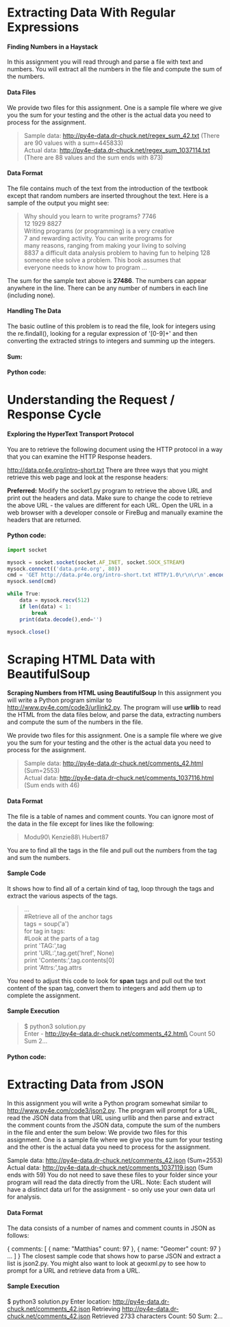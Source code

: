# Extracting Data With Regular Expressions 

#### Finding Numbers in a Haystack

In this assignment you will read through and parse a file with text and numbers. You will extract all the numbers in the file and compute the sum of the numbers.

#### Data Files
We provide two files for this assignment. One is a sample file where we give you the sum for your testing and the other is the actual data you need to process for the assignment.

> Sample data: http://py4e-data.dr-chuck.net/regex_sum_42.txt (There are 90 values with a sum=445833)\
> Actual data: http://py4e-data.dr-chuck.net/regex_sum_1037114.txt (There are 88 values and the sum ends with 873)

#### Data Format
The file contains much of the text from the introduction of the textbook except that random numbers are inserted throughout the text. Here is a sample of the output you might see:


> Why should you learn to write programs? 7746\
12 1929 8827\
Writing programs (or programming) is a very creative \
7 and rewarding activity.  You can write programs for \
many reasons, ranging from making your living to solving\
8837 a difficult data analysis problem to having fun to helping 128\
someone else solve a problem.  This book assumes that \
everyone needs to know how to program ...


The sum for the sample text above is **27486**. The numbers can appear anywhere in the line. There can be any number of numbers in each line (including none).


#### Handling The Data
The basic outline of this problem is to read the file, look for integers using the re.findall(), looking for a regular expression of '[0-9]+' and then converting the extracted strings to integers and summing up the integers.

#### Sum:
#### Python code:










# Understanding the Request / Response Cycle

#### Exploring the HyperText Transport Protocol

You are to retrieve the following document using the HTTP protocol in a way that you can examine the HTTP Response headers.

http://data.pr4e.org/intro-short.txt
There are three ways that you might retrieve this web page and look at the response headers:

**Preferred:** Modify the socket1.py program to retrieve the above URL and print out the headers and data. Make sure to change the code to retrieve the above URL - the values are different for each URL.
Open the URL in a web browser with a developer console or FireBug and manually examine the headers that are returned.

#### Python code:

```javascript
import socket

mysock = socket.socket(socket.AF_INET, socket.SOCK_STREAM)
mysock.connect(('data.pr4e.org', 80))
cmd = 'GET http://data.pr4e.org/intro-short.txt HTTP/1.0\r\n\r\n'.encode()
mysock.send(cmd)

while True:
    data = mysock.recv(512)
    if len(data) < 1:
        break
    print(data.decode(),end='')

mysock.close()
```

# Scraping HTML Data with BeautifulSoup

**Scraping Numbers from HTML using BeautifulSoup** In this assignment you will write a Python program similar to http://www.py4e.com/code3/urllink2.py. The program will use **urllib** to read the HTML from the data files below, and parse the data, extracting numbers and compute the sum of the numbers in the file.

We provide two files for this assignment. One is a sample file where we give you the sum for your testing and the other is the actual data you need to process for the assignment.

> Sample data: http://py4e-data.dr-chuck.net/comments_42.html (Sum=2553)\
> Actual data: http://py4e-data.dr-chuck.net/comments_1037116.html (Sum ends with 46)

#### Data Format
The file is a table of names and comment counts. You can ignore most of the data in the file except for lines like the following:

> <tr><td>Modu</td><td><span class="comments">90</span></td></tr>\
> <tr><td>Kenzie</td><td><span class="comments">88</span></td></tr>\
> <tr><td>Hubert</td><td><span class="comments">87</span></td></tr>

You are to find all the <span> tags in the file and pull out the numbers from the tag and sum the numbers.
    
#### Sample Code
It shows how to find all of a certain kind of tag, loop through the tags and extract the various aspects of the tags.

> ...\
> #Retrieve all of the anchor tags\
> tags = soup('a')\
> for tag in tags:\
>    #Look at the parts of a tag\
>    print 'TAG:',tag\
>    print 'URL:',tag.get('href', None)\
   print 'Contents:',tag.contents[0]\
   print 'Attrs:',tag.attrs

You need to adjust this code to look for **span** tags and pull out the text content of the span tag, convert them to integers and add them up to complete the assignment.

#### Sample Execution
>$ python3 solution.py\
Enter - http://py4e-data.dr-chuck.net/comments_42.html\
Count 50\
Sum 2...

#### Python code:



# Extracting Data from JSON

In this assignment you will write a Python program somewhat similar to http://www.py4e.com/code3/json2.py. The program will prompt for a URL, read the JSON data from that URL using urllib and then parse and extract the comment counts from the JSON data, compute the sum of the numbers in the file and enter the sum below:
We provide two files for this assignment. One is a sample file where we give you the sum for your testing and the other is the actual data you need to process for the assignment.

Sample data: http://py4e-data.dr-chuck.net/comments_42.json (Sum=2553)
Actual data: http://py4e-data.dr-chuck.net/comments_1037119.json (Sum ends with 59)
You do not need to save these files to your folder since your program will read the data directly from the URL. Note: Each student will have a distinct data url for the assignment - so only use your own data url for analysis.

#### Data Format
The data consists of a number of names and comment counts in JSON as follows:

{
  comments: [
    {
      name: "Matthias"
      count: 97
    },
    {
      name: "Geomer"
      count: 97
    }
    ...
  ]
}
The closest sample code that shows how to parse JSON and extract a list is json2.py. You might also want to look at geoxml.py to see how to prompt for a URL and retrieve data from a URL.

#### Sample Execution

$ python3 solution.py
Enter location: http://py4e-data.dr-chuck.net/comments_42.json
Retrieving http://py4e-data.dr-chuck.net/comments_42.json
Retrieved 2733 characters
Count: 50
Sum: 2...
